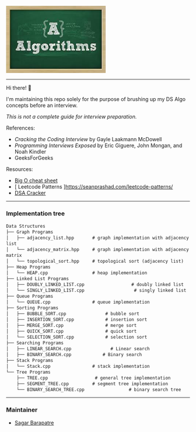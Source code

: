 
  
  ![](https://github.com/codeIIEST/Algorithms/blob/master/algocodeiiest.jpg)

--------------------------------------------------------------

Hi there! 👋

I'm maintaining this repo solely for the purpose of brushing up my DS Algo concepts before an interview. 

_This is not a complete guide for interview preparation._

References:
- _Cracking the Coding Interview_ by Gayle Laakmann McDowell
- _Programming Interviews Exposed_ by Eric Giguere, John Mongan, and Noah Kindler
- GeeksForGeeks

Resources:
- [ Big O cheat sheet ](https://www.bigocheatsheet.com/)
- [ Leetcode Patterns ]https://seanprashad.com/leetcode-patterns/
- [DSA Cracker](https://bit.ly/33Vy5t9)

-----------------------------------------------------------------

### Implementation tree
```
Data Structures
├── Graph Programs
│   ├── adjacency_list.hpp       # graph implementation with adjacency list
│   └── adjacency_matrix.hpp     # graph implementation with adjacency matrix
│   └── topological_sort.hpp     # topological sort (adjacency list)
├── Heap Programs
│   └── HEAP.cpp                 # heap implementation
├── Linked List Programs
│   ├── DOUBLY_LINKED_LIST.cpp                  # doubly linked list 
│   └── SINGLY_LINKED_LIST.cpp                   # singly linked list
├── Queue Programs
│   └── QUEUE.cpp                # queue implementation
├── Sorting Programs
│   ├── BUBBLE_SORT.cpp               # bubble sort
│   ├── INSERTION_SORT.cpp            # insertion sort
│   ├── MERGE_SORT.cpp                # merge sort
│   ├── QUICK_SORT.cpp                # quick sort
│   └── SELECTION_SORT.cpp            # selection sort
├── Searching Programs
│   ├── LINEAR_SEARCH.cpp               # Linear search
│   ├── BINARY_SEARCH.cpp            # Binary search
├── Stack Programs
│   └── Stack.cpp                # stack implementation
└── Tree Programs
    ├── TREE.cpp                  # general tree implementation
    ├── SEGMENT_TREE.cpp         # segment tree implementation
    └── BINARY_SEARCH_TREE.cpp                 # binary search tree
```


---------------------------------------------------

### Maintainer

* [Sagar Barapatre](https://github.com/sagar-barapatre)
